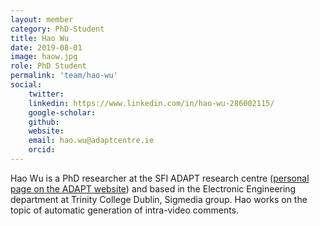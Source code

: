 ```yaml
---
layout: member 
category: PhD-Student
title: Hao Wu
date: 2019-08-01
image: haow.jpg
role: PhD Student
permalink: 'team/hao-wu'
social:
    twitter:
    linkedin: https://www.linkedin.com/in/hao-wu-286002115/
    google-scholar:
    github:
    website:
    email: hao.wu@adaptcentre.ie
    orcid:
---
```


Hao Wu is a PhD researcher at the SFI ADAPT research centre ([personal page on
the ADAPT website](https://www.adaptcentre.ie/experts/hao-wu/)) and based in the
Electronic Engineering department at Trinity College Dublin, Sigmedia group. Hao
works on the topic of automatic generation of intra-video comments. 
